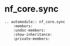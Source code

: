 # nf_core.sync

```{eval-rst}
.. automodule:: nf_core.sync
    :members:
    :undoc-members:
    :show-inheritance:
    :private-members:
```
